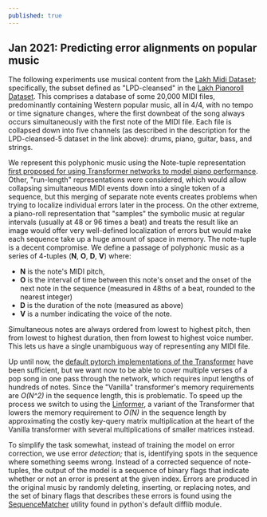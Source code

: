```yaml
---
published: true
---
```

## Jan 2021: Predicting error alignments on popular music

The following experiments use musical content from the [Lakh Midi Dataset](https://colinraffel.com/projects/lmd/); specifically, the subset defined as "LPD-cleansed" in the [Lakh Pianoroll Dataset](https://salu133445.github.io/lakh-pianoroll-dataset/dataset). This comprises a database of some 20,000 MIDI files, predominantly containing Western popular music, all in 4/4, with no tempo or time signature changes, where the first downbeat of the song always occurs simultaneously with the first note of the MIDI file. Each file is collapsed down into five channels (as described in the description for the LPD-cleansed-5 dataset in the link above): drums, piano, guitar, bass, and strings.

We represent this polyphonic music using the Note-tuple representation [first proposed for using Transformer networks to model piano performance](https://nips2018creativity.github.io/doc/Transformer_NADE.pdf). Other, "run-length" representations were considered, which would allow collapsing simultaneous MIDI events down into a single token of a sequence, but this merging of separate note events creates problems when trying to localize individual errors later in the process. On the other extreme, a piano-roll representation that "samples" the symbolic music at regular intervals (usually at 48 or 96 times a beat) and treats the result like an image would offer very well-defined localization of errors but would make each sequence take up a huge amount of space in memory. The note-tuple is a decent compromise. We define a passage of polyphonic music as a series of 4-tuples (**N**, **O**, **D**, **V**) where:

- **N** is the note's MIDI pitch,
- **O** is the interval of time between this note's onset and the onset of the next note in the sequence (measured in 48ths of a beat, rounded to the nearest integer)
- **D** is the duration of the note (measured as above)
- **V** is a number indicating the voice of the note.

Simultaneous notes are always ordered from lowest to highest pitch, then from lowest to highest duration, then from lowest to highest voice number. This lets us have a single unambiguous way of representing any MIDI file.

Up until now, the [default pytorch implementations of the Transformer](https://pytorch.org/docs/stable/generated/torch.nn.Transformer.html) have been sufficient, but we want now to be able to cover multiple verses of a pop song in one pass through the network, which requires input lengths of hundreds of notes. Since the "Vanilla" transformer's memory requirements are _O(N^2)_ in the sequence length, this is problematic. To speed up the process we switch to using the [Linformer](https://github.com/lucidrains/linformer), a variant of the Transformer that lowers the memory requirement to _O(N)_ in the sequence length by approximating the costly key-query matrix multiplication at the heart of the Vanilla transformer with several multiplications of smaller matrices instead.

To simplify the task somewhat, instead of training the model on error correction, we use error _detection;_ that is, identifying spots in the sequence where something seems wrong. Instead of a corrected sequence of note-tuples, the output of the model is a sequence of binary flags that indicate whether or not an error is present at the given index. Errors are produced in the original music by randomly deleting, inserting, or replacing notes, and the set of binary flags that describes these errors is found using the [SequenceMatcher](https://docs.python.org/3/library/difflib.html) utility found in python's default difflib module.
